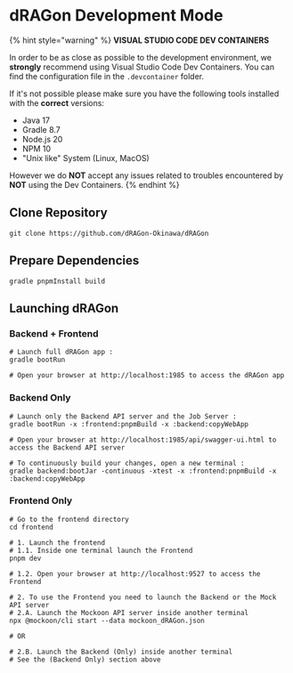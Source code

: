 # dRAGon Development Mode

{% hint style="warning" %}
**VISUAL STUDIO CODE DEV CONTAINERS**

In order to be as close as possible to the development environment, we **strongly** recommend using Visual Studio Code Dev Containers. You can find the configuration file in the `.devcontainer` folder.

If it's not possible please make sure you have the following tools installed with the **correct** versions:

* Java 17
* Gradle 8.7
* Node.js 20
* NPM 10
* "Unix like" System (Linux, MacOS)

However we do **NOT** accept any issues related to troubles encountered by **NOT** using the Dev Containers.
{% endhint %}

## Clone Repository

```shell
git clone https://github.com/dRAGon-Okinawa/dRAGon
```

## Prepare Dependencies

```shell
gradle pnpmInstall build
```

## Launching dRAGon

### Backend + Frontend

```shell
# Launch full dRAGon app :
gradle bootRun

# Open your browser at http://localhost:1985 to access the dRAGon app
```

### Backend Only

```shell
# Launch only the Backend API server and the Job Server :
gradle bootRun -x :frontend:pnpmBuild -x :backend:copyWebApp

# Open your browser at http://localhost:1985/api/swagger-ui.html to access the Backend API server

# To continuously build your changes, open a new terminal :
gradle backend:bootJar -continuous -xtest -x :frontend:pnpmBuild -x :backend:copyWebApp
```

### Frontend Only

```shell
# Go to the frontend directory
cd frontend

# 1. Launch the frontend
# 1.1. Inside one terminal launch the Frontend
pnpm dev

# 1.2. Open your browser at http://localhost:9527 to access the Frontend

# 2. To use the Frontend you need to launch the Backend or the Mock API server
# 2.A. Launch the Mockoon API server inside another terminal
npx @mockoon/cli start --data mockoon_dRAGon.json

# OR

# 2.B. Launch the Backend (Only) inside another terminal
# See the (Backend Only) section above
```

